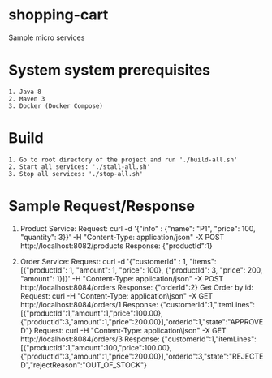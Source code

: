 # shopping-cart
Sample micro services

# System system prerequisites
    1. Java 8
    2. Maven 3
    3. Docker (Docker Compose)
# Build
    1. Go to root directory of the project and run './build-all.sh'
    2. Start all services: './stall-all.sh'
    3. Stop all services: './stop-all.sh'
# Sample Request/Response
   1. Product Service:
      Request:
        curl -d '{"info" : {"name": "P1", "price": 100, "quantity": 3}}' -H "Content-Type: application/json" -X POST http://localhost:8082/products
      Response: 
        {"productId":1}
      
   2. Order Service:
      Request:
        curl -d '{"customerId" : 1, "items": [{"productId": 1, "amount": 1, "price": 100}, {"productId": 3, "price": 200, "amount": 1}]}' -H "Content-Type: application/json" -X POST http://localhost:8084/orders
      Response:
        {"orderId":2}
      Get Order by id:
      Request:
        curl -H "Content-Type: application\json" -X GET http://localhost:8084/orders/1
      Response:
        {"customerId":1,"itemLines":[{"productId":1,"amount":1,"price":100.00},{"productId":3,"amount":1,"price":200.00}],"orderId":1,"state":"APPROVED"}
      Request:
        curl -H "Content-Type: application\json" -X GET http://localhost:8084/orders/3
      Response:
        {"customerId":1,"itemLines":[{"productId":1,"amount":100,"price":100.00},{"productId":3,"amount":1,"price":200.00}],"orderId":3,"state":"REJECTED","rejectReason":"OUT_OF_STOCK"}
      
     